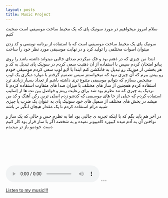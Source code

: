 ```yaml
---
layout: posts
title: Music Project
---
```

<html>
<body>
سلام امروز میخواهیم در مورد سونیک پای که یک محیط ساخت موسیقی است صحبت کنیم

سونیک پای یک محیط ساخت موسیقی است که با استفاده از برنامه نویسی و کد زدن میتوان اصوات مختلفی را تولید کرد و در نهایت موسیقی مورد نظر خود را ساخت

ابتدا من چیزی که در ذهنم بود و فک میکردم صدای جالبی میتواند داشته باشد را روی پیانو امتحان کردم سپس با استفاده از آن ذهنیت سعی کردم
در سونیک پای تبدیل به کد و هر بخشی از موزیک رو تبدیل به فانکشن کنم
ابتدا با لایو لوپ سعی کردم موسیقی خودم رو پیش ببرم که آن چیزی نبود که میخواستم
سپس تصمیم گرفتم با موارد دیگری یک لوپ مشخص بسازم که بتوانم موسیقی متنوع تری داشته باشم 
از تعداد بسیار زیادی ترِد استفاده کردم همچنین از ساز های مختلف با میزان صدا های متفاوت استفاده کردم
تا نزدیک به‌ چیزی که مد نظرم بود شد
برای رعایت ریتم و فواصل بین نت ها از اِسلیپ استفاده کردم
که خیلی از جا های موسیقی که کدشو زدم اصلی ترین رکن آهنگ و کد من میشد 
در بخش های مختلف از سمپل های خود سونیک پای به عنوان یک ضرب یا چیزی شبیه درام استفاده کردم
تا یک مقدار هیجان انگیز تر باشه 

در آخر هم باید بگم که با اینکه تجربه ی جالبی بود
اما به نظرم حس و حالی که یک ساز و نواختن آن به آدم میده کیبورد کامپیوتر نمیده
و به شخصه اگر با ساز قرار بود کار کنیم دست خودمو باز تر میدیدم

<br>
<br>
<br>
<br>
<br>
<br>
<audio controls>
<source src="../assets/music/Music.mp3" type="audio/mpeg">
</audio>
</body>
</html>
---


[Listen to my music!!!](https://s16.picofile.com/d/8424333850/645a93c8-c86f-4451-9984-381e25844104/Music.mp3)

